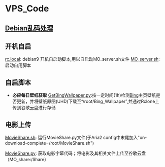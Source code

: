 # VPS_Code

## [Debian乱码处理][Debian乱码处理]

## 开机自启
[rc.local][rc.local]: debian9 开机自启动脚本,用以自启动MO_server.sh文件
[MO_server.sh][MO_server.sh]: 启动自用脚本

## 自启脚本
* **必应每日壁纸获取**
	[GetBingWallpaper.py][GetBingWallpaper.py]:按一定时间(1h)检测[Bing][Bing]主页壁纸是否更新，并将壁纸原图(UHD)下载至“/root/Bing_Wallpaper”,并通过Rclone上传到谷歌云盘进行存储

## 电影上传
[MovieShare.sh][MovieShare.sh]: 运行MovieShare.py文件(于Aria2 config中末尾加入"on-download-complete=/root/MovieShare.sh")

[MovieShare.py][MovieShare.py]: 获取电影字幕代码；将电影及其相关文件上传至谷歌云盘（MO_share:/Share）



[Debian乱码处理]:https://blog.csdn.net/qq_32863631/article/details/75314999

[rc.local]:https://raw.githubusercontent.com/mo1055/VPS_Code/master/rc.local
[MO_server.sh]:https://raw.githubusercontent.com/mo1055/VPS_Code/master/MO_server.sh

[GetBingWallpaper.py]:https://raw.githubusercontent.com/mo1055/VPS_Code/master/GetBingWallpaper.py
[Bing]:https://cn.bing.com/

[MovieShare.sh]:https://raw.githubusercontent.com/mo1055/VPS_Code/master/MovieShare.sh
[MovieShare.py]:https://raw.githubusercontent.com/mo1055/VPS_Code/master/MovieShare.py
